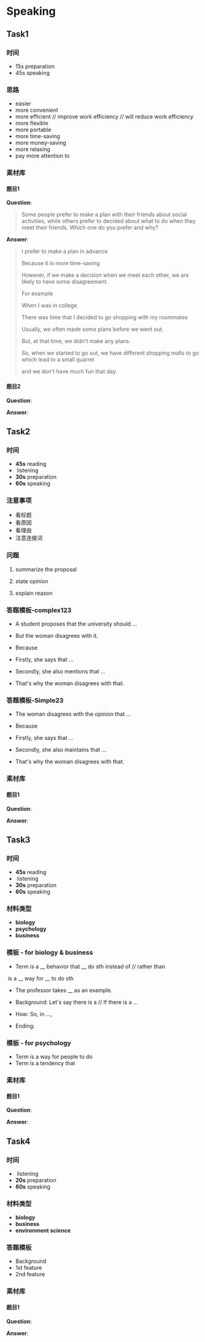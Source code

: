 # Speaking 



## Task1

### 时间

- 15s preparation
- 45s speaking

### 思路

- easier
- more convenient
- more efficient // improve work efficiency // will reduce work efficiency
- more flexible
- more portable
- more time-saving
- more money-saving
- more relaxing
- pay more attention to

### 素材库

#### 题目1

**Question**:

> Some people prefer to make a plan with their friends about social activities, while others prefer to decided about what to do when they meet their friends. Which one do you prefer and why?

**Answer**:

> I prefer to make a plan in advance
>
> Because it is more time-saving
>
> However, if we make a decision when we meet each other, we are likely to have some disagreement.
>
> For example
>
> When I was in college
>
> There was time that I decided to go shopping with my roommates
>
> Usually, we often made some plans before we went out.
>
> But, at that time, we didn't make any plans.
>
> So, when we started to go out, we have different shopping malls to go which lead to a small quarrel
>
> and we don't have much fun that day. 

#### 题目2

**Question**:

**Answer**:



## Task2

### 时间

- **45s** reading
- ​       listening
- **30s** preparation
- **60s** speaking

### 注意事项

- 看标题
- 看原因
- 看理由
- 注意连接词

### 问题

1. summarize the proposal

2. state opinion 

3. explain reason

### 答题模板-complex123

- A student proposes that the university should ...

- But the woman disagrees with it.
- Because
- Firstly, she says that ...
- Secondly, she also mentions that ...
- That's why the woman disagrees with that.

### 答题模板-Simple23

- The woman disagrees with the opinion that ...

- Because
- Firstly, she says that ...
- Secondly, she also maintains that ...
- That's why the woman disagrees with that.

### 素材库

#### 题目1

**Question**:

**Answer**:



## Task3 

### 时间

- **45s** reading
- ​       listening
- **30s** preparation
- **60s** speaking

### 材料类型

- **biology**
- **psychology**
- **business**

### 模板 - for biology & business

- Term is a __ behavior that __ do sth instead of // rather than

​                  is a __ way for __ to do sth 

- The professor takes __ as an example.

- Background: Let's say there is a // If there is a ...
- How: So, in ..., 
- Ending: 

### 模板 - for psychology

- Term is a way for people to do 
- Term is a tendency that

### 素材库

#### 题目1

**Question**:

**Answer**:



## Task4

### 时间

- ​       listening
- **20s** preparation
- **60s** speaking

### 材料类型

- **biology**
- **business**
- **environment science**

### 答题模板

- Background 
- 1st feature
- 2nd feature

### 素材库

#### 题目1

**Question**:

**Answer**:





